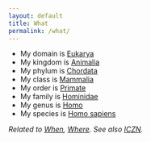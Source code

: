 ```yaml
---
layout: default
title: What
permalink: /what/
---
```


* My domain is [Eukarya](https://en.wikipedia.org/wiki/Eukaryote)
* My kingdom is [Animalia](https://en.wikipedia.org/wiki/Animal)
* My phylum is [Chordata](https://en.wikipedia.org/wiki/Chordate)
* My class is [Mammalia](https://en.wikipedia.org/wiki/Mammal)
* My order is [Primate](https://en.wikipedia.org/wiki/Primate)
* My family is [Hominidae](https://en.wikipedia.org/wiki/Hominidae)
* My genus is [Homo](https://en.wikipedia.org/wiki/Homo)
* My species is [Homo sapiens](https://en.wikipedia.org/wiki/Human)

*Related to [When](/when/), [Where](/where/). See also [ICZN](https://code.iczn.org/).*
